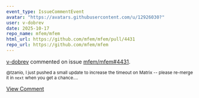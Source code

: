 ```yaml
---
event_type: IssueCommentEvent
avatar: "https://avatars.githubusercontent.com/u/12926030?"
user: v-dobrev
date: 2025-10-17
repo_name: mfem/mfem
html_url: https://github.com/mfem/mfem/pull/4431
repo_url: https://github.com/mfem/mfem
---
```


<a href='https://github.com/v-dobrev' target='_blank'>v-dobrev</a> commented on issue <a href='https://github.com/mfem/mfem/pull/4431' target='_blank'>mfem/mfem#4431</a>.

<small>@tzanio, I just pushed a small update to increase the timeout on Matrix -- please re-merge it in `next` when you get a chance....</small>

<a href='https://github.com/mfem/mfem/pull/4431' target='_blank'>View Comment</a>